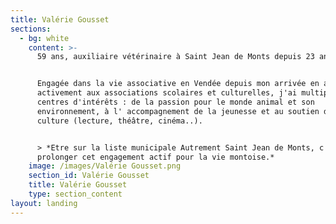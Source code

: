```yaml
---
title: Valérie Gousset
sections:
  - bg: white
    content: >-
      59 ans, auxiliaire vétérinaire à Saint Jean de Monts depuis 23 ans.


      Engagée dans la vie associative en Vendée depuis mon arrivée en adhérant
      activement aux associations scolaires et culturelles, j'ai multiplié mes
      centres d'intérêts : de la passion pour le monde animal et son
      environnement, à l' accompagnement de la jeunesse et au soutien de la
      culture (lecture, théâtre, cinéma..).


      > *Etre sur la liste municipale Autrement Saint Jean de Monts, c'est
      prolonger cet engagement actif pour la vie montoise.*
    image: /images/Valérie Gousset.png
    section_id: Valérie Gousset
    title: Valérie Gousset
    type: section_content
layout: landing
---
```


